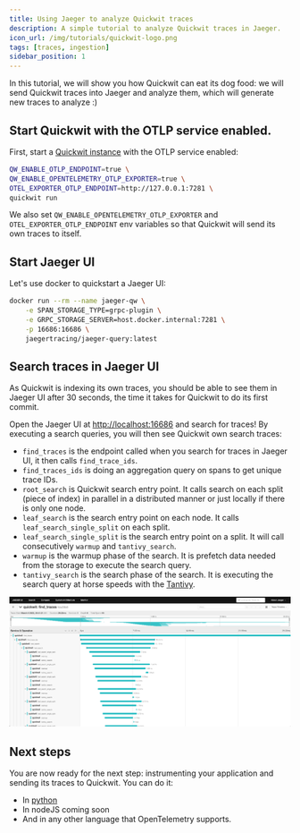 ```yaml
---
title: Using Jaeger to analyze Quickwit traces
description: A simple tutorial to analyze Quickwit traces in Jaeger.
icon_url: /img/tutorials/quickwit-logo.png
tags: [traces, ingestion]
sidebar_position: 1
---
```


In this tutorial, we will show you how Quickwit can eat its dog food: we will send Quickwit traces into Jaeger and analyze them, which will generate new traces to analyze :)

## Start Quickwit with the OTLP service enabled.

First, start a [Quickwit instance](../get-started/installation.md) with the OTLP service enabled:

```bash
QW_ENABLE_OTLP_ENDPOINT=true \
QW_ENABLE_OPENTELEMETRY_OTLP_EXPORTER=true \
OTEL_EXPORTER_OTLP_ENDPOINT=http://127.0.0.1:7281 \
quickwit run
```

We also set `QW_ENABLE_OPENTELEMETRY_OTLP_EXPORTER` and `OTEL_EXPORTER_OTLP_ENDPOINT` env variables so that Quickwit will send its own traces to itself.

## Start Jaeger UI

Let's use docker to quickstart a Jaeger UI:

```bash
docker run --rm --name jaeger-qw \
    -e SPAN_STORAGE_TYPE=grpc-plugin \
    -e GRPC_STORAGE_SERVER=host.docker.internal:7281 \
    -p 16686:16686 \
    jaegertracing/jaeger-query:latest
```

## Search traces in Jaeger UI

As Quickwit is indexing its own traces, you should be able to see them in Jaeger UI after 30 seconds, the time it takes for Quickwit to do its first commit.

Open the Jaeger UI at [http://localhost:16686](http://localhost:16686) and search for traces! By executing a search queries, you will then see Quickwit own search traces:

- `find_traces` is the endpoint called when you search for traces in Jaeger UI, it then calls `find_trace_ids`.
- `find_traces_ids` is doing an aggregation query on spans to get unique trace IDs.
- `root_search` is Quickwit search entry point. It calls search on each split (piece of index) in parallel in a distributed manner or just locally if there is only one node.
- `leaf_search` is the search entry point on each node. It calls `leaf_search_single_split` on each split.
- `leaf_search_single_split` is the search entry point on a split. It will call consecutively `warmup` and `tantivy_search`.
- `warmup` is the warmup phase of the search. It is prefetch data needed from the storage to execute the search query.
- `tantivy_search` is the search phase of the search. It is executing the search query at horse speeds with the [Tantivy](https://github.com/quickwit-oss/tantivy).

![Quickwit trace in Jaeger UI](../assets/images/jaeger-ui-quickwit-trace-analysis.png)

## Next steps

You are now ready for the next step: instrumenting your application and sending its traces to Quickwit. You can do it:
- In [python](instrument-python-and-send-traces-to-quickwit.md)
- In nodeJS coming soon
- And in any other language that OpenTelemetry supports.

